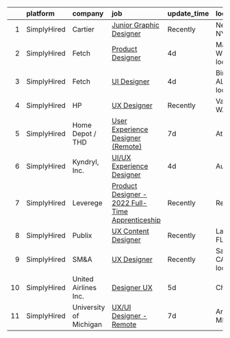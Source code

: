 

|    | platform    | company                | job                                                                                                                                                      | update_time   | location                    |
|---:|:------------|:-----------------------|:---------------------------------------------------------------------------------------------------------------------------------------------------------|:--------------|:----------------------------|
|  1 | SimplyHired | Cartier                | [Junior Graphic Designer](https://www.simplyhired.com/job/Qm1Kb11VCsWCNhaiEfDfuwO5qfPCM6pUTz3Hm0dfAnpCgbFAx_hCjA?q=ux+designer)                          | Recently      | New York, NY                |
|  2 | SimplyHired | Fetch                  | [Product Designer](https://www.simplyhired.com/job/EE4DphI7xL5hpN-mUtZg1pnTPQD2PhNDtFHfCceTo9N5jSzFhVIh_Q?q=ux+designer)                                 | 4d            | Madison, WI +2 locations    |
|  3 | SimplyHired | Fetch                  | [UI Designer](https://www.simplyhired.com/job/e8gbW2oyJeQrfqwiIxixVTJp5G4WLHR4iOumhdT-AfiNDb7vP5vMvQ?q=ux+designer)                                      | 4d            | Birmingham, AL +2 locations |
|  4 | SimplyHired | HP                     | [UX Designer](https://www.simplyhired.com/job/_48iAleWncKzPBLTRHKoq5Zwcbtv5eOpubpCcjZA-i15k1vdnBsMJw?q=ux+designer)                                      | Recently      | Vancouver, WA               |
|  5 | SimplyHired | Home Depot / THD       | [User Experience Designer (Remote)](https://www.simplyhired.com/job/iUvcApyyknwFWqOlPKPeJUbzOE00F7R7i1Msg5ikBjZL-uZm-xwn_A?q=ux+designer)                | 7d            | Atlanta, GA                 |
|  6 | SimplyHired | Kyndryl, Inc.          | [UI/UX Experience Designer](https://www.simplyhired.com/job/JOBopJewma45FUgjk4id6B3E0nL5XLoXL45PjZq79OUToThOvvo-rQ?q=ux+designer)                        | 4d            | Austin, TX                  |
|  7 | SimplyHired | Leverege               | [Product Designer - 2022 Full-Time Apprenticeship](https://www.simplyhired.com/job/f2PnrkNkoKjnF_c7MsOM41LbDj7RDHIKkfuGC1pKOOPB0dNQ0HmV5w?q=ux+designer) | Recently      | Remote                      |
|  8 | SimplyHired | Publix                 | [UX Content Designer](https://www.simplyhired.com/job/kMiJ9NKq7cmSo94dEiFZXMYDr5SqyW9HeWhx11b4kHkYDwlJLedX7g?q=ux+designer)                              | Recently      | Lakeland, FL                |
|  9 | SimplyHired | SM&A                   | [UX Designer](https://www.simplyhired.com/job/zkBw7Hy4B7Lq_HqYmSZp6HrTaKND9vppVTKj7jmVdwM55xRf35Kheg?q=ux+designer)                                      | Recently      | San Diego, CA +4 locations  |
| 10 | SimplyHired | United Airlines Inc.   | [Designer UX](https://www.simplyhired.com/job/WFoRlD4Km9gkaGiD_KjK-DkvvUWNN7LsLy4Laxch1Zo7RyRKXn6gsA?q=ux+designer)                                      | 5d            | Chicago, IL                 |
| 11 | SimplyHired | University of Michigan | [UX/UI Designer - Remote](https://www.simplyhired.com/job/-7Lvrs5jNEzNC5wuplhPlAqvD14lrLkO4C8I-imd9z-pI6NA1d9YXQ?q=ux+designer)                          | 7d            | Ann Arbor, MI               |